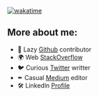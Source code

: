 [![wakatime](https://wakatime.com/badge/user/47b75af8-9d29-44de-a144-0bdf01c23be9.svg)](https://wakatime.com/@47b75af8-9d29-44de-a144-0bdf01c23be9)

## More about me:

- 🧭 Lazy [Github](https://github.com/pedromaironi) contributor
- 🌍 Web [StackOverflow](https://stackoverflow.com/users/15101417/pedro-m-toribio?tab=profile)
- 🐦 Curious [Twitter](https://twitter.com/pedromaironi) writter
- ✒  Casual [Medium](https://medium.com/@pedromarioni) editor
- 🛠 Linkedln [Profile](https://www.linkedin.com/in/pedromaironi/)


